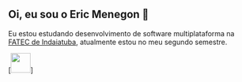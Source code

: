 ## Oi, eu sou o Eric Menegon 👋

Eu estou estudando desenvolvimento de software multiplataforma na [FATEC de Indaiatuba](http://www.fatecid.com.br/site/), atualmente estou no meu segundo semestre.

[<img src="raw.githubusercontent.com/ericmeneg/ericmeneg/previa/assets/linkedin_logo.svg" width="40">]

<!--
**ericmeneg/ericmeneg** is a ✨ _special_ ✨ repository because its `README.md` (this file) appears on your GitHub profile.

Here are some ideas to get you started:

- 🔭 I’m currently working on ...
- 🌱 I’m currently learning ...
- 👯 I’m looking to collaborate on ...
- 🤔 I’m looking for help with ...
- 💬 Ask me about ...
- 📫 How to reach me: ...
- 😄 Pronouns: ...
- ⚡ Fun fact: ...
-->
